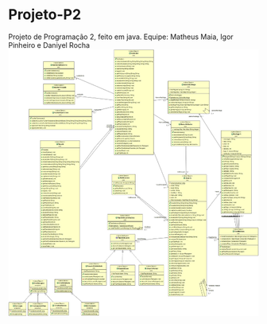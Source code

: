 # Projeto-P2
Projeto de Programação 2, feito em java.
Equipe: Matheus Maia, Igor Pinheiro e Daniyel Rocha
![alt tag](https://raw.githubusercontent.com/matheusgmaia/Projeto-P2/master/DiagramaFinalMatheusIgorDaniyel.jpg)
